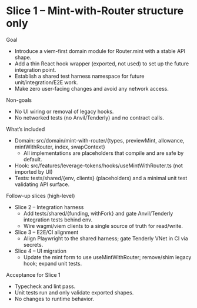 # Slice 1 – Mint-with-Router structure only

Goal
- Introduce a viem-first domain module for Router.mint with a stable API shape.
- Add a thin React hook wrapper (exported, not used) to set up the future integration point.
- Establish a shared test harness namespace for future unit/integration/E2E work.
- Make zero user-facing changes and avoid any network access.

Non-goals
- No UI wiring or removal of legacy hooks.
- No networked tests (no Anvil/Tenderly) and no contract calls.

What’s included
- Domain: src/domain/mint-with-router/{types, previewMint, allowance, mintWithRouter, index, swapContext}
  - All implementations are placeholders that compile and are safe by default.
- Hook: src/features/leverage-tokens/hooks/useMintWithRouter.ts (not imported by UI)
- Tests: tests/shared/{env, clients} (placeholders) and a minimal unit test validating API surface.

Follow-up slices (high-level)
- Slice 2 – Integration harness
  - Add tests/shared/{funding, withFork} and gate Anvil/Tenderly integration tests behind env.
  - Wire wagmi/viem clients to a single source of truth for read/write.
- Slice 3 – E2E/CI alignment
  - Align Playwright to the shared harness; gate Tenderly VNet in CI via secrets.
- Slice 4 – UI migration
  - Update the mint form to use useMintWithRouter; remove/shim legacy hook; expand unit tests.

Acceptance for Slice 1
- Typecheck and lint pass.
- Unit tests run and only validate exported shapes.
- No changes to runtime behavior.
